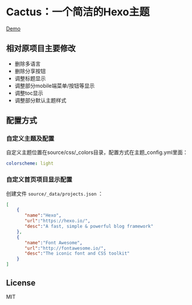 # Cactus：一个简洁的Hexo主题

[Demo](https://liuzhuoming.xyz)

## 相对原项目主要修改

- 删除多语言
- 删除分享按钮
- 调整标题显示
- 调整部分mobile端菜单/按钮等显示
- 调整toc显示
- 调整部分默认主题样式

## 配置方式
### 自定义主题及配置

自定义主题位置在source/css/_colors目录，配置方式在主题_config.yml里面：
```yml
colorscheme: light
```

### 自定义首页项目显示配置

创建文件 `source/_data/projects.json` ：
```json
[
    {
       "name":"Hexo",
       "url":"https://hexo.io/",
       "desc":"A fast, simple & powerful blog framework"
    },
    {
       "name":"Font Awesome",
       "url":"http://fontawesome.io/",
       "desc":"The iconic font and CSS toolkit"
    }
]
```

## License

MIT
